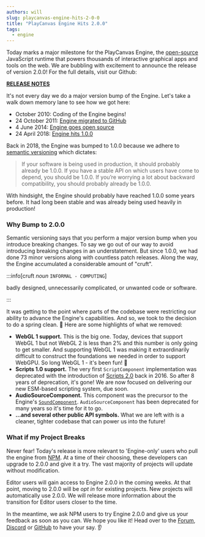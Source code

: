 ```yaml
---
authors: will
slug: playcanvas-engine-hits-2-0-0
title: "PlayCanvas Engine Hits 2.0.0"
tags:
  - engine
---
```


Today marks a major milestone for the PlayCanvas Engine, the [open-source](https://github.com/playcanvas/engine) JavaScript runtime that powers thousands of interactive graphical apps and tools on the web. We are bubbling with excitement to announce the release of version 2.0.0! For the full details, visit our Github:

[**RELEASE NOTES**](https://github.com/playcanvas/engine/releases/tag/v2.0.0)

It's not every day we do a major version bump of the Engine. Let's take a walk down memory lane to see how we got here:

* October 2010: Coding of the Engine begins!
* 24 October 2011: [Engine migrated to GitHub](https://github.com/playcanvas/engine/commit/e5bf014e738d5bfc92ece1d6c0f50ad71bf4dd90)
* 4 June 2014: [Engine goes open source](https://blog.playcanvas.com/playcanvas-goes-open-source/)
* 24 April 2018: [Engine hits 1.0.0](https://blog.playcanvas.com/playcanvas-engine-reaches-1-0-0/)

Back in 2018, the Engine was bumped to 1.0.0 because we adhere to [semantic versioning](https://semver.org/) which dictates:

> If your software is being used in production, it should probably already be 1.0.0. If you have a stable API on which users have come to depend, you should be 1.0.0. If you’re worrying a lot about backward compatibility, you should probably already be 1.0.0.

With hindsight, the Engine should probably have reached 1.0.0 some years before. It had long been stable and was already being used heavily in production!

### Why Bump to 2.0.0

Semantic versioning says that you perform a major version bump when you introduce breaking changes. To say we go out of our way to avoid introducing breaking changes in an understatement. But since 1.0.0, we had done 73 minor versions along with countless patch releases. Along the way, the Engine accumulated a considerable amount of "cruft".

:::info[cruft _noun_ `INFORMAL - COMPUTING`]

badly designed, unnecessarily complicated, or unwanted code or software.

:::

It was getting to the point where parts of the codebase were restricting our ability to advance the Engine's capabilities. And so, we took to the decision to do a spring clean. 🧹 Here are some highlights of what we removed:

* **WebGL 1 support.** This is the big one. Today, devices that support WebGL 1 but not WebGL 2 is less than 2% and this number is only going to get smaller. And supporting WebGL 1 was making it extraordinarily difficult to construct the foundations we needed in order to support WebGPU. So long WebGL 1 - it's been fun! 👋
* **Scripts 1.0 support.** The very first `ScriptComponent` implementation was deprecated with the introduction of [Scripts 2.0](https://blog.playcanvas.com/playcanvas-scripts-2-0/) back in 2016. So after 8 years of deprecation, it's gone! We are now focused on delivering our new ESM-based scripting system, due soon.
* **AudioSourceComponent.** This component was the precursor to the Engine's [`SoundComponent`](https://api.playcanvas.com/classes/Engine.SoundComponent.html). `AudioSourceComponent` has been deprecated for many years so it's time for it to go.
* **...and several other public API symbols.** What we are left with is a cleaner, tighter codebase that can power us into the future!

### What if my Project Breaks

Never fear! Today's release is more relevant to 'Engine-only' users who pull the engine from [NPM](https://www.npmjs.com/package/playcanvas). At a time of their choosing, these developers can upgrade to 2.0.0 and give it a try. The vast majority of projects will update without modification.

Editor users will gain access to Engine 2.0.0 in the coming weeks. At that point, moving to 2.0.0 will be _opt in_ for existing projects. New projects will automatically use 2.0.0. We will release more information about the transition for Editor users closer to the time.

In the meantime, we ask NPM users to try Engine 2.0.0 and give us your feedback as soon as you can. We hope you like it! Head over to the [Forum](https://forum.playcanvas.com/), [Discord](https://discord.gg/RSaMRzg) or [GitHub](https://github.com/playcanvas/engine) to have your say. :ear:
